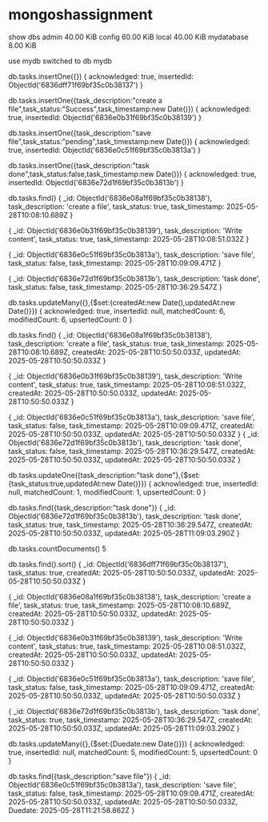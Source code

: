 # mongoshassignment
show dbs
admin       40.00 KiB
config      60.00 KiB
local       40.00 KiB
mydatabase   8.00 KiB

use mydb
switched to db mydb

db.tasks.insertOne({})
{
  acknowledged: true,
  insertedId: ObjectId('6836dff71f69bf35c0b38137')
}

db.tasks.insertOne({task_description:"create a file",task_status:"Success",task_timestamp:new Date()})
{
  acknowledged: true,
  insertedId: ObjectId('6836e0b31f69bf35c0b38139')
}

db.tasks.insertOne({task_description:"save file",task_status:"pending",task_timestamp:new Date()})
{
  acknowledged: true,
  insertedId: ObjectId('6836e0c51f69bf35c0b3813a')
}

db.tasks.insertOne({task_description:"task done",task_status:false,task_timestamp:new Date()})
{
  acknowledged: true,
  insertedId: ObjectId('6836e72d1f69bf35c0b3813b')
}

db.tasks.find()
{
  _id: ObjectId('6836e08a1f69bf35c0b38138'),
  task_description: 'create a file',
  task_status: true,
  task_timestamp: 2025-05-28T10:08:10.689Z
}

{
  _id: ObjectId('6836e0b31f69bf35c0b38139'),
  task_description: 'Write content',
  task_status: true,
  task_timestamp: 2025-05-28T10:08:51.032Z
}

{
  _id: ObjectId('6836e0c51f69bf35c0b3813a'),
  task_description: 'save file',
  task_status: false,
  task_timestamp: 2025-05-28T10:09:09.471Z
}

{
  _id: ObjectId('6836e72d1f69bf35c0b3813b'),
  task_description: 'task done',
  task_status: false,
  task_timestamp: 2025-05-28T10:36:29.547Z
}

db.tasks.updateMany({},{$set:{createdAt:new Date(),updatedAt:new Date()}})
{
  acknowledged: true,
  insertedId: null,
  matchedCount: 6,
  modifiedCount: 6,
  upsertedCount: 0
}

db.tasks.find()
{
  _id: ObjectId('6836e08a1f69bf35c0b38138'),
  task_description: 'create a file',
  task_status: true,
  task_timestamp: 2025-05-28T10:08:10.689Z,
  createdAt: 2025-05-28T10:50:50.033Z,
  updatedAt: 2025-05-28T10:50:50.033Z
}

{
  _id: ObjectId('6836e0b31f69bf35c0b38139'),
  task_description: 'Write content',
  task_status: true,
  task_timestamp: 2025-05-28T10:08:51.032Z,
  createdAt: 2025-05-28T10:50:50.033Z,
  updatedAt: 2025-05-28T10:50:50.033Z
}

{
  _id: ObjectId('6836e0c51f69bf35c0b3813a'),
  task_description: 'save file',
  task_status: false,
  task_timestamp: 2025-05-28T10:09:09.471Z,
  createdAt: 2025-05-28T10:50:50.033Z,
  updatedAt: 2025-05-28T10:50:50.033Z
}
{
  _id: ObjectId('6836e72d1f69bf35c0b3813b'),
  task_description: 'task done',
  task_status: false,
  task_timestamp: 2025-05-28T10:36:29.547Z,
  createdAt: 2025-05-28T10:50:50.033Z,
  updatedAt: 2025-05-28T10:50:50.033Z
}

db.tasks.updateOne({task_description:"task done"},{$set:{task_status:true,updatedAt:new Date()}})
{
  acknowledged: true,
  insertedId: null,
  matchedCount: 1,
  modifiedCount: 1,
  upsertedCount: 0
}

db.tasks.find({task_description:"task done"})
{
  _id: ObjectId('6836e72d1f69bf35c0b3813b'),
  task_description: 'task done',
  task_status: true,
  task_timestamp: 2025-05-28T10:36:29.547Z,
  createdAt: 2025-05-28T10:50:50.033Z,
  updatedAt: 2025-05-28T11:09:03.290Z
}

db.tasks.countDocuments()
5


db.tasks.find().sort()
{
  _id: ObjectId('6836dff71f69bf35c0b38137'),
  task_status: true,
  createdAt: 2025-05-28T10:50:50.033Z,
  updatedAt: 2025-05-28T10:50:50.033Z
}

{
  _id: ObjectId('6836e08a1f69bf35c0b38138'),
  task_description: 'create a file',
  task_status: true,
  task_timestamp: 2025-05-28T10:08:10.689Z,
  createdAt: 2025-05-28T10:50:50.033Z,
  updatedAt: 2025-05-28T10:50:50.033Z
}

{
  _id: ObjectId('6836e0b31f69bf35c0b38139'),
  task_description: 'Write content',
  task_status: true,
  task_timestamp: 2025-05-28T10:08:51.032Z,
  createdAt: 2025-05-28T10:50:50.033Z,
  updatedAt: 2025-05-28T10:50:50.033Z
}

{
  _id: ObjectId('6836e0c51f69bf35c0b3813a'),
  task_description: 'save file',
  task_status: false,
  task_timestamp: 2025-05-28T10:09:09.471Z,
  createdAt: 2025-05-28T10:50:50.033Z,
  updatedAt: 2025-05-28T10:50:50.033Z
}

{
  _id: ObjectId('6836e72d1f69bf35c0b3813b'),
  task_description: 'task done',
  task_status: true,
  task_timestamp: 2025-05-28T10:36:29.547Z,
  createdAt: 2025-05-28T10:50:50.033Z,
  updatedAt: 2025-05-28T11:09:03.290Z
}


db.tasks.updateMany({},{$set:{Duedate:new Date()}})
{
  acknowledged: true,
  insertedId: null,
  matchedCount: 5,
  modifiedCount: 5,
  upsertedCount: 0
}

db.tasks.find({task_description:"save file"})
{
  _id: ObjectId('6836e0c51f69bf35c0b3813a'),
  task_description: 'save file',
  task_status: false,
  task_timestamp: 2025-05-28T10:09:09.471Z,
  createdAt: 2025-05-28T10:50:50.033Z,
  updatedAt: 2025-05-28T10:50:50.033Z,
  Duedate: 2025-05-28T11:21:58.862Z
}

